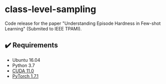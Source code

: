 # class-level-sampling

Code release for the paper "Understanding Episode Hardness in Few-shot Learning" (Submited to IEEE TPAMI).

## :heavy_check_mark: Requirements
* Ubuntu 16.04
* Python 3.7
* [CUDA 11.0](https://developer.nvidia.com/cuda-toolkit)
* [PyTorch 1.7.1](https://pytorch.org)
